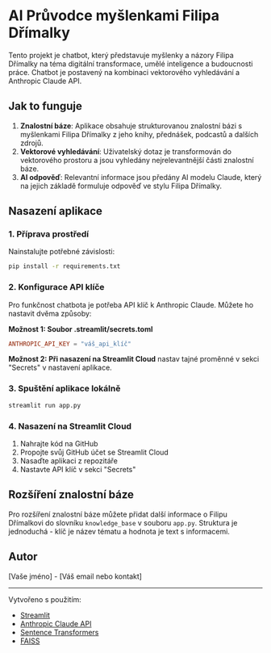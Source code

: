 # AI Průvodce myšlenkami Filipa Dřímalky

Tento projekt je chatbot, který představuje myšlenky a názory Filipa Dřímalky na téma digitální transformace, umělé inteligence a budoucnosti práce. Chatbot je postavený na kombinaci vektorového vyhledávání a Anthropic Claude API.

## Jak to funguje

1. **Znalostní báze**: Aplikace obsahuje strukturovanou znalostní bázi s myšlenkami Filipa Dřímalky z jeho knihy, přednášek, podcastů a dalších zdrojů.
2. **Vektorové vyhledávání**: Uživatelský dotaz je transformován do vektorového prostoru a jsou vyhledány nejrelevantnější části znalostní báze.
3. **AI odpověď**: Relevantní informace jsou předány AI modelu Claude, který na jejich základě formuluje odpověď ve stylu Filipa Dřímalky.

## Nasazení aplikace

### 1. Příprava prostředí

Nainstalujte potřebné závislosti:

```bash
pip install -r requirements.txt
```

### 2. Konfigurace API klíče

Pro funkčnost chatbota je potřeba API klíč k Anthropic Claude. Můžete ho nastavit dvěma způsoby:

**Možnost 1: Soubor .streamlit/secrets.toml**
```toml
ANTHROPIC_API_KEY = "váš_api_klíč"
```

**Možnost 2: Při nasazení na Streamlit Cloud** nastav tajné proměnné v sekci "Secrets" v nastavení aplikace.

### 3. Spuštění aplikace lokálně

```bash
streamlit run app.py
```

### 4. Nasazení na Streamlit Cloud

1. Nahrajte kód na GitHub
2. Propojte svůj GitHub účet se Streamlit Cloud
3. Nasaďte aplikaci z repozitáře
4. Nastavte API klíč v sekci "Secrets"

## Rozšíření znalostní báze

Pro rozšíření znalostní báze můžete přidat další informace o Filipu Dřímalkovi do slovníku `knowledge_base` v souboru `app.py`. Struktura je jednoduchá - klíč je název tématu a hodnota je text s informacemi.

## Autor

[Vaše jméno] - [Váš email nebo kontakt]

---

Vytvořeno s použitím:
- [Streamlit](https://streamlit.io/)
- [Anthropic Claude API](https://www.anthropic.com/claude)
- [Sentence Transformers](https://www.sbert.net/)
- [FAISS](https://github.com/facebookresearch/faiss)